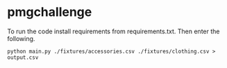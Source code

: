# pmgchallenge

To run the code install requirements from requirements.txt. Then enter the following.

`python main.py ./fixtures/accessories.csv ./fixtures/clothing.csv > output.csv`

